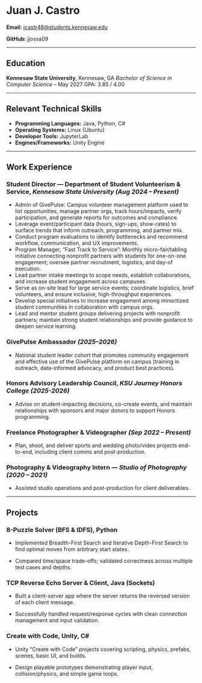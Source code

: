 # Juan J. Castro

**Email:** jcastr48@students.kennesaw.edu

**GitHub:** jjossa09

---
## Education
**Kennesaw State University**, Kennesaw, GA
*Bachelor of Science in Computer Science* – May 2027
GPA: 3.85 / 4.00

---

## Relevant Technical Skills
- **Programming Languages:** Java, Python, C#
- **Operating Systems:** Linux (Ubuntu)
- **Developer Tools:** JupyterLab
- **Engines/Frameworks:** Unity Engine

---

## Work Experience

### Student Director — Department of Student Volunteerism & Service, ***Kennesaw State University (Aug 2024 – Present)***

- Admin of GivePulse: Campus volunteer management platform used to list opportunities, manage partner orgs, track hours/impacts, verify participation, and generate reports for outcomes and compliance.
- Leverage event/participant data (hours, sign-ups, show-rates) to surface trends that inform outreach, programming, and partner mix.
- Conduct program evaluations to identify bottlenecks and recommend workflow, communication, and UX improvements.
- Program Manager, “Fast Track to Service”: Monthly micro-fair/tabling initiative connecting nonprofit partners with students for one-on-one engagement; oversee partner recruitment, logistics, and day-of execution.
- Lead partner intake meetings to scope needs, establish collaborations, and increase student engagement across campuses.
- Serve as on-site lead for large service events; coordinate logistics, brief volunteers, and ensure inclusive, high-throughput experiences.
- Develop special initiatives to increase engagement among minoritized student communities in collaboration with campus orgs.
- Lead and mentor student groups delivering projects with nonprofit partners; maintain strong student relationships and provide guidance to deepen service learning.

### GivePulse Ambassador ***(2025–2026)***

- National student leader cohort that promotes community engagement and effective use of the GivePulse platform on campus (training in outreach, data-informed advocacy, and product best practices).

### Honors Advisory Leadership Council, ***KSU Journey Honors College (2025-2026)***

- Advise on student-impacting decisions, co-create events, and maintain relationships with sponsors and major donors to support Honors programming.


### Freelance Photographer & Videographer ***(Sep 2022 – Present)***
- Plan, shoot, and deliver sports and wedding photo/video projects end-to-end, including client comms and post-production.

### Photography & Videography Intern — ***Studio of Photography (2020 – 2021)***
- Assisted studio operations and post-production for client deliverables.

---
## Projects

### 8-Puzzle Solver (BFS & IDFS), Python

- Implemented Breadth-First Search and Iterative Depth-First Search to find optimal moves from arbitrary start states.

- Compared time/space trade-offs; validated correctness across multiple test cases and depths.

### TCP Reverse Echo Server & Client, Java (Sockets)

- Built a client-server app where the server returns the reversed version of each client message.

- Successfully handled request/response cycles with clean connection management and input validation.

### Create with Code, Unity, C#

- Unity “Create with Code” projects covering scripting, physics, prefabs, scenes, basic UI, and builds.

- Design playable prototypes demonstrating player input, collision/physics, and simple game loops.